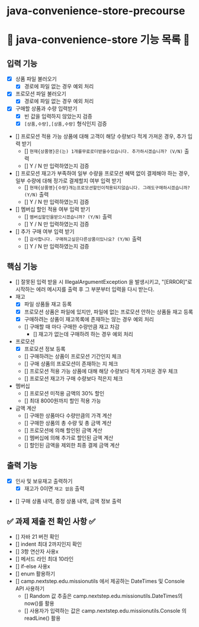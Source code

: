 # java-convenience-store-precourse

# 📝 java-convenience-store 기능 목록 📝

## 입력 기능

- [x] 상품 파일 불러오기
    - [x] 경로에 파일 없는 경우 예외 처리
- [x] 프로모션 파일 불러오기
    - [x] 경로에 파일 없는 경우 예외 처리
- [x] 구매할 상품과 수량 입력받기
    - [x] 빈 값을 입력하지 않았는지 검증
    - [x] `[상품,수량],[상품,수량]` 형식인지 검증
- [] 프로모션 적용 가능 상품에 대해 고객이 해당 수량보다 적게 가져온 경우, 추가 입력 받기
    - [] `현재{상품명}은(는) 1개를무료로더받을수있습니다. 추가하시겠습니까? (V/N)` 출력
    - [] Y / N 만 입력하였는지 검증
- [] 프로모션 재고가 부족하여 일부 수량을 프로모션 혜택 없이 결제해야 하는 경우, 일부 수량에 대해 정가로 결제할지 여부 입력 받기
    - [] `현재{상품명}{수량}개는프로모션할인이적용되지않습니다. 그래도구매하시겠습니까? (Y/N)` 출력
    - [] Y / N 만 입력하였는지 검증
- [] 멤버십 할인 적용 여부 입력 받기
    - [] `멤버십할인을받으시겠습니까? (Y/N)` 출력
    - [] Y / N 만 입력하였는지 검증
- [] 추가 구매 여부 입력 받기
    - [] `감사합니다. 구매하고싶은다른상품이있나요? (Y/N)` 출력
    - [] Y / N 만 입력하였는지 검증

## 핵심 기능

- [] 잘못된 입력 받을 시 IllegalArgumentException 을 발생시키고,
  "[ERROR]"로 시작하는 에러 메시지를 출력 후 그 부분부터 입력을 다시 받는다.
- 재고
    - [x] 파일 상품들 재고 등록
    - [x] 프로모션 상품은 파일에 있지만, 파일에 없는 프로모션 안하는 상품들 재고 등록
    - [x] 구매하려는 상품이 재고목록에 존재하는 않는 경우 예외 처리
    - [] 구매할 때 마다 구매한 수량만큼 재고 차감
        - [] 재고가 없는데 구매하려 하는 경우 예외 처리
- 프로모션
    - [x] 프로모션 정보 등록
    - [] 구매하려는 상품이 프로모션 기간인지 체크
    - [] 구매 상품의 프로모션이 존재하는 지 체크
    - [] 프로모션 적용 가능 상품에 대해 해당 수량보다 적게 가져온 경우 체크
    - [] 프로모션 재고가 구매 수량보다 적은지 체크
- 멤버십
    - [] 프로모션 미적용 금액의 30% 할인
    - [] 최대 8000원까지 할인 적용 가능
- 금액 계산
    - [] 구매한 상품마다 수량만큼의 가격 계산
    - [] 구매한 상품의 총 수량 및 총 금액 계산
    - [] 프로모션에 의해 할인된 금액 계산
    - [] 멤버십에 의해 추가로 할인된 금액 계산
    - [] 할인된 금액을 제외한 최종 결제 금액 계산
  
## 출력 기능

- [x] 인사 및 보유재고 출력하기
    - [x] 재고가 0이면 `재고 없음` 출력
- [] 구매 상품 내역, 증정 상품 내역, 금액 정보 출력

## ✅ 과제 제출 전 확인 사항 ✅

- [] 자바 21 버전 확인
- [] indent 최대 2까지인지 확인
- [] 3항 연산자 사용x
- [] 메서드 라인 최대 10라인
- [] if-else 사용x
- [] enum 활용하기
- [] camp.nextstep.edu.missionutils 에서 제공하는 DateTimes 및 Console API 사용하기
    - [] Random 값 추출은 camp.nextstep.edu.missionutils.DateTimes의 now()를 활용
    - [] 사용자가 입력하는 값은 camp.nextstep.edu.missionutils.Console 의 readLine() 활용

